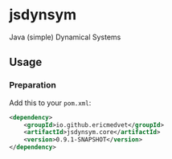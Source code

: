 # jsdynsym
Java (simple) Dynamical Systems

## Usage

### Preparation

Add this to your `pom.xml`:
```xml
<dependency>
    <groupId>io.github.ericmedvet</groupId>
    <artifactId>jsdynsym.core</artifactId>
    <version>0.9.1-SNAPSHOT</version>
</dependency>
```

